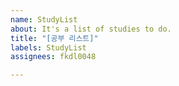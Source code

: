 ```yaml
---
name: StudyList
about: It's a list of studies to do.
title: "[공부 리스트]"
labels: StudyList
assignees: fkdl0048

---
```



